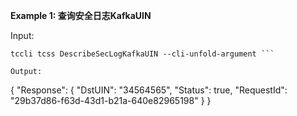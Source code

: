 **Example 1: 查询安全日志KafkaUIN**



Input: 

```
tccli tcss DescribeSecLogKafkaUIN --cli-unfold-argument ```

Output: 
```
{
    "Response": {
        "DstUIN": "34564565",
        "Status": true,
        "RequestId": "29b37d86-f63d-43d1-b21a-640e82965198"
    }
}
```

